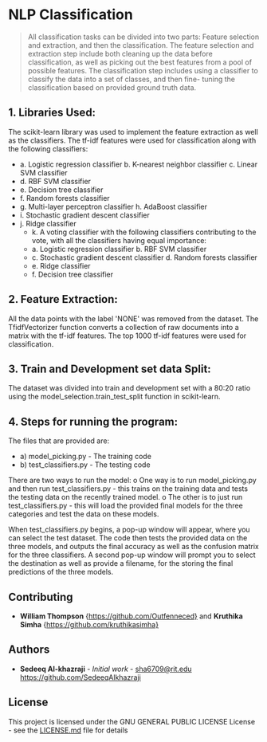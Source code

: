 # NLP Classification
> All classification tasks can be divided into two parts: Feature selection and extraction, and then the classification. The feature selection and extraction step include both cleaning up the data before classification, as well as picking out the best features from a pool of possible features. The classification step includes using a classifier to classify the data into a set of classes, and then fine- tuning the classification based on provided ground truth data.

## 1.   Libraries Used:
The scikit-learn library was used to implement the feature extraction as well as the classifiers. The tf-idf features were used for classification along with the following classifiers:
* a.   Logistic regression classifier b.   K-nearest neighbor classifier c.   Linear SVM classifier
* d.   RBF SVM classifier
* e.   Decision tree classifier
* f.    Random forests classifier
* g.   Multi-layer perceptron classifier h.   AdaBoost classifier
* i.    Stochastic gradient descent classifier
* j.    Ridge classifier
    * k.   A voting classifier with the following classifiers contributing to the vote, with all the classifiers having equal importance:
    * a.   Logistic regression classifier b.   RBF SVM classifier
    * c.   Stochastic gradient descent classifier d.   Random forests classifier
    * e.   Ridge classifier
    * f.    Decision tree classifier


## 2.   Feature Extraction:

All the data points with the label 'NONE' was removed from the dataset. The TfidfVectorizer function converts a collection of raw documents into a matrix with the tf-idf features. The top 1000 tf-idf features were used for classification.

## 3.   Train and Development set data Split:

The dataset was divided into train and development set with a 80:20 ratio using the model_selection.train_test_split function in scikit-learn.

## 4.   Steps for running the program:
The files that are provided are:
* a)  model_picking.py - The training code
* b)  test_classifiers.py - The testing code


There are two ways to run the model:
o    One way is to run model_picking.py and then run test_classifiers.py - this trains on the training data and tests the testing data on the recently trained model.
o    The other is to just run test_classifiers.py - this will load the provided final models for the three categories and test the data on these models.

When test_classifiers.py begins, a pop-up window will appear, where you can select the test dataset. The code then tests the provided data on the three models, and outputs the final accuracy as well as the confusion matrix for the three classifiers. A second pop-up window will prompt you to select the destination as well as provide a filename, for the storing the final predictions of the three models.

## Contributing
* **William Thompson** {https://github.com/Outfenneced} and  **Kruthika Simha** {https://github.com/kruthikasimha}

## Authors

* **Sedeeq Al-khazraji** - *Initial work* -
sha6709@rit.edu
https://github.com/SedeeqAlkhazraji

## License
This project is licensed under the  GNU GENERAL PUBLIC LICENSE License - see the [LICENSE.md](LICENSE.md) file for details


